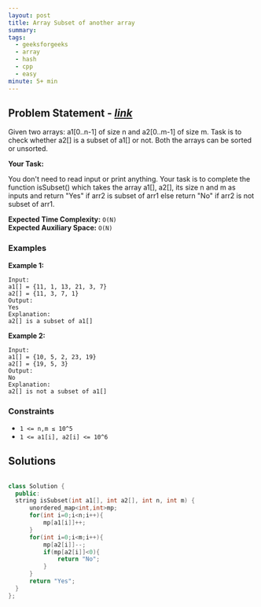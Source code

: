 ```yaml
---
layout: post
title: Array Subset of another array
summary:
tags:
  - geeksforgeeks
  - array
  - hash
  - cpp
  - easy
minute: 5+ min
---
```


## Problem Statement - [_link_](https://practice.geeksforgeeks.org/problems/array-subset-of-another-array2317/1?page=1&curated[]=1&sortBy=submissions)

Given two arrays: a1[0..n-1] of size n and a2[0..m-1] of size m. Task is to check whether a2[] is a subset of a1[] or not. Both the arrays can be sorted or unsorted. 

**Your Task:**

You don't need to read input or print anything. Your task is to complete the function isSubset() which takes the array a1[], a2[], its size n and m as inputs and return "Yes" if arr2 is subset of arr1 else return "No" if arr2 is not subset of arr1.

**Expected Time Complexity:** `O(N)`  
**Expected Auxiliary Space:** `O(N)`

### Examples

**Example 1:**

```
Input:
a1[] = {11, 1, 13, 21, 3, 7}
a2[] = {11, 3, 7, 1}
Output:
Yes
Explanation:
a2[] is a subset of a1[]
```

**Example 2:**

```
Input:
a1[] = {10, 5, 2, 23, 19}
a2[] = {19, 5, 3}
Output:
No
Explanation:
a2[] is not a subset of a1[]
```

### Constraints

- `1 <= n,m ≤ 10^5`
- `1 <= a1[i], a2[i] <= 10^6`

## Solutions

```cpp

class Solution {
  public:
  string isSubset(int a1[], int a2[], int n, int m) {
      unordered_map<int,int>mp;
      for(int i=0;i<n;i++){
          mp[a1[i]]++;
      }
      for(int i=0;i<m;i++){
          mp[a2[i]]--;
          if(mp[a2[i]]<0){
              return "No";
          }
      }
      return "Yes";
  }
};

```
